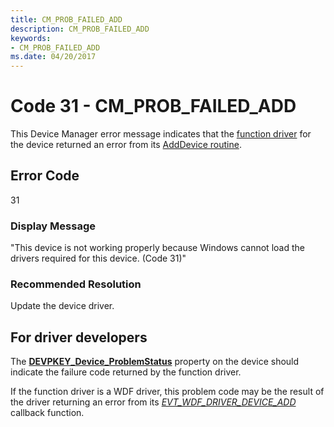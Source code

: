 ```yaml
---
title: CM_PROB_FAILED_ADD
description: CM_PROB_FAILED_ADD
keywords:
- CM_PROB_FAILED_ADD
ms.date: 04/20/2017
---
```


# Code 31 - CM_PROB_FAILED_ADD

This Device Manager error message indicates that the [function driver](../kernel/function-drivers.md) for the device returned an error from its [AddDevice routine](../kernel/writing-an-adddevice-routine.md).

## Error Code

31

### Display Message

"This device is not working properly because Windows cannot load the drivers required for this device. (Code 31)"

### Recommended Resolution

Update the device driver.

## For driver developers

The [**DEVPKEY_Device_ProblemStatus**](devpkey-device-problemstatus.md) property on the device should indicate the failure code returned by the function driver.

If the function driver is a WDF driver, this problem code may be the result of the driver returning an error from its [*EVT_WDF_DRIVER_DEVICE_ADD*](/windows-hardware/drivers/ddi/wdfdriver/nc-wdfdriver-evt_wdf_driver_device_add) callback function.
